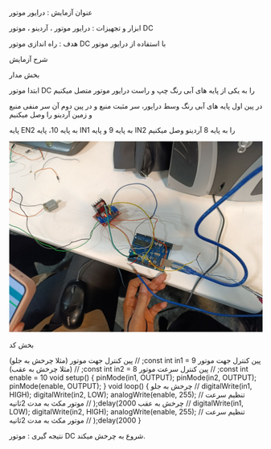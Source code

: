 عنوان آزمایش : درایور موتور

ابزار و تجهیزات : درایور موتور ، آردینو ، موتور DC 

هدف : راه اندازی موتور DC با استفاده از درایور موتور

شرح آزمایش

بخش مدار

ابتدا موتور DC را به یکی از پایه های آبی رنگ چپ و راست درایور موتور متصل میکنیم

در پین اول پایه های آبی رنگ وسط درایور، سر مثبت منبع و در پین دوم آن سر منفی منبع و زمین آردینو را وصل میکنیم

پایه EN2 به پایه 10، پایه IN1 به پایه 9 و پایه IN2 را به پایه 8 آردینو وصل میکنیم

![code](./photo_2025-01-17_10-41-17.jpg)

بخش کد

پین کنترل جهت موتور (مثلا چرخش به جلو) // ;const int in1 = 9
پین کنترل جهت موتور (مثلا چرخش به عقب) // ;const int in2 = 8
پین کنترل سرعت موتور // ;const int enable = 10
void setup() {
pinMode(in1, OUTPUT);
pinMode(in2, OUTPUT);
pinMode(enable, OUTPUT);
}
void loop() {
چرخش به جلو //
digitalWrite(in1, HIGH);
digitalWrite(in2, LOW);
analogWrite(enable, 255); // تنظیم سرعت موتور
مکث به مدت  2ثانیه // );delay(2000
چرخش به عقب //
digitalWrite(in1, LOW);
digitalWrite(in2, HIGH);
analogWrite(enable, 255); // تنظیم سرعت موتور
مکث به مدت  2ثانیه // );delay(2000
}

نتیجه گیری : موتور DC شروع به چرخش میکند.